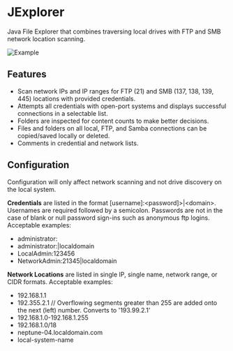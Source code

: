 # JExplorer
Java File Explorer that combines traversing local drives with FTP and SMB network location scanning.

![Example](http://i.imgur.com/gCMdgMx.png)

## Features
* Scan network IPs and IP ranges for FTP (21) and SMB (137, 138, 139, 445) locations with provided credentials. 
* Attempts all credentials with open-port systems and displays successful connections in a selectable list. 
* Folders are inspected for content counts to make better decisions.
* Files and folders on all local, FTP, and Samba connections can be copied/saved locally or deleted. 
* Comments in credential and network lists.

## Configuration
Configuration will only affect network scanning and not drive discovery on the local system.

**Credentials** are listed in the format [username]:<password]>|\<domain>. Usernames are required followed by a semicolon. Passwords are not in the case of blank or null password sign-ins such as anonymous ftp logins. Acceptable examples:
* administrator:
* administrator:|localdomain
* LocalAdmin:123456
* NetworkAdmin:21345|localdomain

**Network Locations** are listed in single IP, single name, network range, or CIDR formats. Acceptable examples:
* 192.168.1.1
* 192.355.2.1  // Overflowing segments greater than 255 are added onto the next (left) number. Converts to '193.99.2.1'
* 192.168.1.0-192.168.1.255
* 192.168.1.0/18
* neptune-04.localdomain.com
* local-system-name